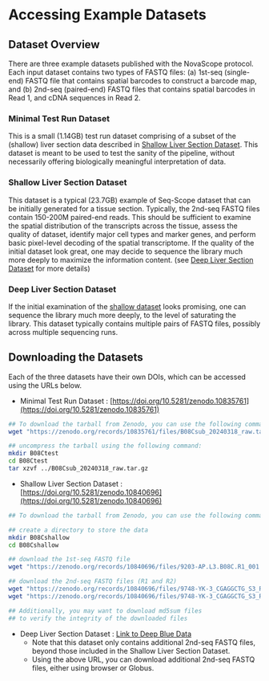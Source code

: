 
# Accessing Example Datasets

## Dataset Overview

There are three example datasets published with the NovaScope protocol. Each input dataset contains two types of FASTQ files: (a) 1st-seq (single-end) FASTQ file that contains spatial barcodes to construct a barcode map, and (b) 2nd-seq (paired-end) FASTQ files that contains spatial barcodes in Read 1, and cDNA sequences in Read 2. 

### Minimal Test Run Dataset

This is a small (1.14GB) test run dataset comprising of a subset of the (shallow) liver section data described in [Shallow Liver Section Dataset](#shallow-liver-section-dataset). This dataset is meant to be used to test the sanity of the pipeline, without necessarily offering biologically meaningful interpretation of data. 

### Shallow Liver Section Dataset

This dataset is a typical (23.7GB) example of Seq-Scope dataset that can be initially generated for a tissue section. Typically, the 2nd-seq FASTQ files contain 150-200M paired-end reads. This should be sufficient to examine the spatial distribution of the transcripts across the tissue, assess the quality of dataset, identify major cell types and marker genes, and perform basic pixel-level decoding of the spatial transcriptome. If the quality of the initial dataset look great, one may decide to sequence the library much more deeply to maximize the information content. (see [Deep Liver Section Dataset](#deep-liver-section-dataset) for more details)

### Deep Liver Section Dataset

If the initial examination of the [shallow dataset](#shallow-liver-section-dataset) looks promising, one can sequence the library much more deeply, to the level of saturating the library. This dataset typically contains multiple pairs of FASTQ files, possibly across multiple sequencing runs. 

## Downloading the Datasets

Each of the three datasets have their own DOIs, which can be accessed using the URLs below.

* Minimal Test Run Dataset : [https://doi.org/10.5281/zenodo.10835761](https://doi.org/10.5281/zenodo.10835761)

```bash
## To download the tarball from Zenodo, you can use the following command
wget "https://zenodo.org/records/10835761/files/B08Csub_20240318_raw.tar.gz"

## uncompress the tarball using the following command:
mkdir B08Ctest
cd B08Ctest
tar xzvf ../B08Csub_20240318_raw.tar.gz
```

* Shallow Liver Section Dataset : [https://doi.org/10.5281/zenodo.10840696](https://doi.org/10.5281/zenodo.10840696) 

```bash
## To download the tarball from Zenodo, you can use the following command

## create a directory to store the data
mkdir B08Cshallow
cd B08Cshallow

## download the 1st-seq FASTQ file
wget "https://zenodo.org/records/10840696/files/9203-AP.L3.B08C.R1_001.fastq.gz"

## download the 2nd-seq FASTQ files (R1 and R2)
wget "https://zenodo.org/records/10840696/files/9748-YK-3_CGAGGCTG_S3_R1_001.fastq.gz"
wget "https://zenodo.org/records/10840696/files/9748-YK-3_CGAGGCTG_S3_R2_001.fastq.gz"

## Additionally, you may want to download md5sum files 
## to verify the integrity of the downloaded files
```

* Deep Liver Section Dataset : [Link to Deep Blue Data](http://deepblue.lib.umich.edu/data/concern/data_sets/2227mq44w) 
  * Note that this dataset only contains additional 2nd-seq FASTQ files, beyond those included in the Shallow Liver Section Dataset.
  * Using the above URL, you can download additional 2nd-seq FASTQ files, either using browser or Globus.